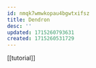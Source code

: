 ```yaml
---
id: nmqk7wmwkopau4bgwtxifsz
title: Dendron
desc: ''
updated: 1715260793631
created: 1715260531729
---
```

[[tutorial]]
